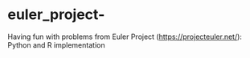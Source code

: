 # euler_project-
Having fun with problems from Euler Project (https://projecteuler.net/): Python and R implementation
